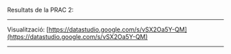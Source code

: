 Resultats de la PRAC 2:

***********************************************************************
 
Visualització: [https://datastudio.google.com/s/vSX2Oa5Y-QM](https://datastudio.google.com/s/vSX2Oa5Y-QM)

***********************************************************************

